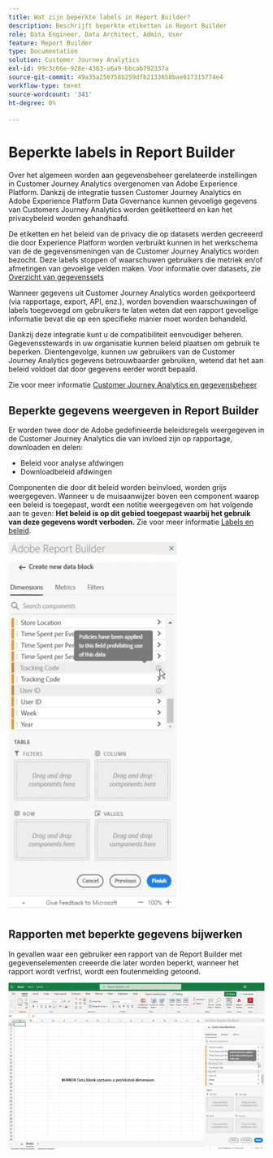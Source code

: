 ```yaml
---
title: Wat zijn beperkte labels in Report Builder?
description: Beschrijft beperkte etiketten in Report Builder
role: Data Engineer, Data Architect, Admin, User
feature: Report Builder
type: Documentation
solution: Customer Journey Analytics
exl-id: 99c3c66e-928e-4363-a6a9-bbcab792337a
source-git-commit: 49a35a256758b259dfb2133658bae617315774e4
workflow-type: tm+mt
source-wordcount: '341'
ht-degree: 0%

---
```


# Beperkte labels in Report Builder

Over het algemeen worden aan gegevensbeheer gerelateerde instellingen in Customer Journey Analytics overgenomen van Adobe Experience Platform. Dankzij de integratie tussen Customer Journey Analytics en Adobe Experience Platform Data Governance kunnen gevoelige gegevens van Customers Journey Analytics worden geëtiketteerd en kan het privacybeleid worden gehandhaafd.

De etiketten en het beleid van de privacy die op datasets werden gecreeerd die door Experience Platform worden verbruikt kunnen in het werkschema van de de gegevensmeningen van de Customer Journey Analytics worden bezocht. Deze labels stoppen of waarschuwen gebruikers die metriek en/of afmetingen van gevoelige velden maken. Voor informatie over datasets, zie [Overzicht van gegevenssets](https://experienceleague.adobe.com/docs/experience-platform/catalog/datasets/overview.html)

Wanneer gegevens uit Customer Journey Analytics worden geëxporteerd (via rapportage, export, API, enz.), worden bovendien waarschuwingen of labels toegevoegd om gebruikers te laten weten dat een rapport gevoelige informatie bevat die op een specifieke manier moet worden behandeld.

Dankzij deze integratie kunt u de compatibiliteit eenvoudiger beheren. Gegevensstewards in uw organisatie kunnen beleid plaatsen om gebruik te beperken. Dientengevolge, kunnen uw gebruikers van de Customer Journey Analytics gegevens betrouwbaarder gebruiken, wetend dat het aan beleid voldoet dat door gegevens eerder wordt bepaald.

Zie voor meer informatie [Customer Journey Analytics en gegevensbeheer](https://experienceleague.adobe.com/docs/analytics-platform/using/cja-privacy/privacy-overview.html)

## Beperkte gegevens weergeven in Report Builder

Er worden twee door de Adobe gedefinieerde beleidsregels weergegeven in de Customer Journey Analytics die van invloed zijn op rapportage, downloaden en delen:

* Beleid voor analyse afdwingen
* Downloadbeleid afdwingen

Componenten die door dit beleid worden beïnvloed, worden grijs weergegeven. Wanneer u de muisaanwijzer boven een component waarop een beleid is toegepast, wordt een notitie weergegeven om het volgende aan te geven: **Het beleid is op dit gebied toegepast waarbij het gebruik van deze gegevens wordt verboden.** Zie voor meer informatie [Labels en beleid](https://experienceleague.adobe.com/docs/analytics-platform/using/cja-dataviews/data-governance.html).

![De beleidsnota die op het verboden gebruik van gegevens wijst.](assets/rb-restricted-label.png)

## Rapporten met beperkte gegevens bijwerken

In gevallen waar een gebruiker een rapport van de Report Builder met gegevenselementen creeerde die later worden beperkt, wanneer het rapport wordt verfrist, wordt een foutenmelding getoond.

![Het foutbericht dat wordt weergegeven nadat gegevenselementen later zijn beperkt.](assets/error-restricted-data.png)
